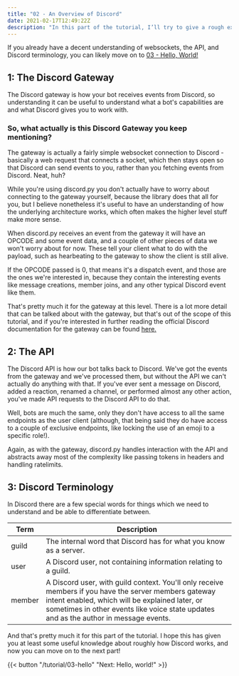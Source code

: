 ```yaml
---
title: "02 - An Overview of Discord"
date: 2021-02-17T12:49:22Z
description: "In this part of the tutorial, I’ll try to give a rough explanation of how Discord functions."
---
```


If you already have a decent understanding of websockets, the API, and Discord terminology, you can likely move on to [03 - Hello, World!](/tutorial/03-hello)

## 1: The Discord Gateway

The Discord gateway is how your bot receives events from Discord, so understanding it can be useful to understand what a bot's capabilities are and what Discord gives you to work with.

### So, what actually **is** this Discord Gateway you keep mentioning?

The gateway is actually a fairly simple websocket connection to Discord - basically a web request that connects a socket, which then stays open so that Discord can send events to you, rather than you fetching events from Discord. Neat, huh?

While you're using discord.py you don't actually have to worry about connecting to the gateway yourself, because the library does that all for you, but I believe nonetheless it's useful to have an understanding of how the underlying architecture works, which often makes the higher level stuff make more sense.

When discord.py receives an event from the gateway it will have an OPCODE and some event data, and a couple of other pieces of data we won't worry about for now. These tell your client what to do with the payload, such as hearbeating to the gateway to show the client is still alive.

If the OPCODE passed is 0, that means it's a dispatch event, and those are the ones we're interested in, because they contain the interesting events like message creations, member joins, and any other typical Discord event like them.

That's pretty much it for the gateway at this level. There is a lot more detail that can be talked about with the gateway, but that's out of the scope of this tutorial, and if you're interested in further reading the official Discord documentation for the gateway can be found [here.](https://discord.com/developers/docs/topics/gateway)

## 2: The API

The Discord API is how our bot talks back to Discord. We've got the events from the gateway and we've processed them, but without the API we can't actually do anything with that. If you've ever sent a message on Discord, added a reaction, renamed a channel, or performed almost any other action, you've made API requests to the Discord API to do that.

Well, bots are much the same, only they don't have access to all the same endpoints as the user client (although, that being said they do have access to a couple of exclusive endpoints, like locking the use of an emoji to a specific role!).

Again, as with the gateway, discord.py handles interaction with the API and abstracts away most of the complexity like passing tokens in headers and handling ratelimits.

## 3: Discord Terminology

In Discord there are a few special words for things which we need to understand and be able to differentiate between.

| Term   | Description                                                                                                                                                                                                                                      |
|--------|--------------------------------------------------------------------------------------------------------------------------------------------------------------------------------------------------------------------------------------------------|
| guild  | The internal word that Discord has for what you know as a server.                                                                                                                                                                                |
| user   | A Discord user, not containing information relating to a guild.                                                                                                                                                                                  |
| member | A Discord user, with guild context. You'll only receive members if you have the server members gateway intent enabled, which will be explained later, or sometimes in other events like voice state updates and as the author in message events. |

And that's pretty much it for this part of the tutorial. I hope this has given you at least some useful knowledge about roughly how Discord works, and now you can move on to the next part!

{{< button "/tutorial/03-hello" "Next: Hello, world!" >}}
